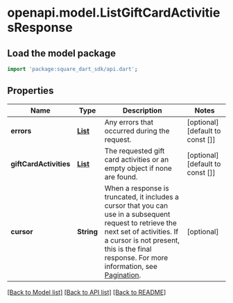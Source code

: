 # openapi.model.ListGiftCardActivitiesResponse

## Load the model package
```dart
import 'package:square_dart_sdk/api.dart';
```

## Properties
Name | Type | Description | Notes
------------ | ------------- | ------------- | -------------
**errors** | [**List<Error>**](Error.md) | Any errors that occurred during the request. | [optional] [default to const []]
**giftCardActivities** | [**List<GiftCardActivity>**](GiftCardActivity.md) | The requested gift card activities or an empty object if none are found. | [optional] [default to const []]
**cursor** | **String** | When a response is truncated, it includes a cursor that you can use in a subsequent request to retrieve the next set of activities. If a cursor is not present, this is the final response. For more information, see [Pagination](https://developer.squareup.com/docs/working-with-apis/pagination). | [optional] 

[[Back to Model list]](../README.md#documentation-for-models) [[Back to API list]](../README.md#documentation-for-api-endpoints) [[Back to README]](../README.md)


